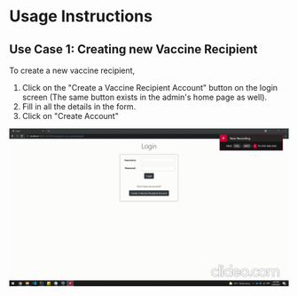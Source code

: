 # Usage Instructions #

## Use Case 1: Creating new Vaccine Recipient ##
To create a new vaccine recipient,
1. Click on the "Create a Vaccine Recipient Account" button on the login screen (The same button exists in the admin's home page as well).
2. Fill in all the details in the form.
3. Click on "Create Account"

![Alt Text](resources/create_new_vr_account.gif)

